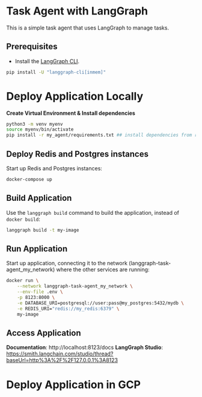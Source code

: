 # Task Agent with LangGraph

This is a simple task agent that uses LangGraph to manage tasks.

## Prerequisites

- Install the [LangGraph CLI](https://langchain-ai.github.io/langgraph/cloud/reference/cli/).

```bash
pip install -U "langgraph-cli[inmem]"
```

# Deploy Application Locally

**Create Virtual Environment & Install dependencies**

```bash
python3 -m venv myenv
source myenv/bin/activate
pip install -r my_agent/requirements.txt ## install dependencies from requirements.txt
```

## Deploy Redis and Postgres instances

Start up Redis and Postgres instances:

```bash
docker-compose up
``` 

## Build Application

Use the `langgraph build` command to build the application, instead of `docker build`:

```bash
langgraph build -t my-image
``` 

## Run Application

Start up application, connecting it to the network (langgraph-task-agent_my_network) where the other services are running:

```bash
docker run \
    --network langgraph-task-agent_my_network \
    --env-file .env \
    -p 8123:8000 \
    -e DATABASE_URI=postgresql://user:pass@my_postgres:5432/mydb \
    -e REDIS_URI="redis://my_redis:6379" \
    my-image
```

## Access Application

**Documentation**: http://localhost:8123/docs
**LangGraph Studio**: https://smith.langchain.com/studio/thread?baseUrl=http%3A%2F%2F127.0.0.1%3A8123

# Deploy Application in GCP